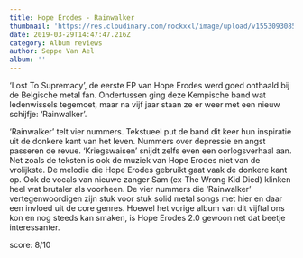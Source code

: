 ```yaml
---
title: Hope Erodes - Rainwalker
thumbnail: 'https://res.cloudinary.com/rockxxl/image/upload/v1553093085/he_rain.jpg'
date: 2019-03-29T14:47:47.216Z
category: Album reviews
author: Seppe Van Ael
album: ''
---
```

‘Lost To Supremacy’, de eerste EP van Hope Erodes werd goed onthaald bij de Belgische metal fan. Ondertussen ging deze Kempische band wat ledenwissels tegemoet, maar na vijf jaar staan ze er weer met een nieuw schijfje: ‘Rainwalker’. 

‘Rainwalker’ telt vier nummers. Tekstueel put de band dit keer hun inspiratie uit de donkere kant van het leven. Nummers over depressie en angst passeren de revue. ‘Kriegswaisen’ snijdt zelfs even een oorlogsverhaal aan. Net zoals de teksten is ook de muziek van Hope Erodes niet van de vrolijkste. De melodie die Hope Erodes gebruikt gaat vaak de donkere kant op. Ook de vocals van nieuwe zanger Sam (ex-The Wrong Kid Died) klinken heel wat brutaler als voorheen. De vier nummers die ‘Rainwalker’ vertegenwoordigen zijn stuk voor stuk solid metal songs met hier en daar een invloed uit de core genres. Hoewel het vorige album van dit vijftal ons kon en nog steeds kan smaken, is Hope Erodes 2.0 gewoon net dat beetje interessanter.    

score: 8/10
